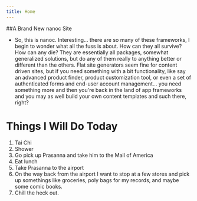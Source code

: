 ```yaml
---
title: Home
---
```

##A Brand New nanoc Site

* So, this is nanoc. Interesting... there are so many of these frameworks, I begin to wonder what all the fuss is about. How can they all survive? How can any die? They are essentially all packages, somewhat generalized solutions, but do any of them really to anything better or different than the others. Flat site generators seem fine for content driven sites, but if you need something with a bit functionality, like say an advanced product finder, product customization tool, or even a set of authenticated forms and end-user account management... you need something more and then you're back in the land of app frameworks and you may as well build your own content templates and such there, right?</p>

# Things I Will Do Today

1. Tai Chi
2. Shower
3. Go pick up Prasanna and take him to the Mall of America
4. Eat lunch
5. Take Prasanna to the airport
6. On the way back from the airport I want to stop at a few stores and pick up somethings like groceries, poly bags for my records, and maybe some comic books.
7. Chill the heck out.

